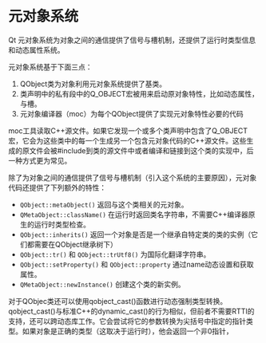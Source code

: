 # 元对象系统

Qt 元对象系统为对象之间的通信提供了信号与槽机制，还提供了运行时类型信息和动态属性系统。

元对象系统基于下面三点：

1. QObject类为对象利用元对象系统提供了基类。
2. 类声明中的私有段中的Q_OBJECT宏被用来启动原对象特性，比如动态属性，与槽。
3. 元对象编译器（moc）为每个QObject提供了实现元对象特性必要的代码

moc工具读取C++源文件。如果它发现一个或多个类声明中包含了Q_OBJECT宏，它会为这些类中的每一个生成另一个包含元对象代码的C++源文件。这些生成的原文件会被#include到类的源文件中或者编译和链接到这个类的实现中，后一种方式更为常见。

除了为对象之间的通信提供了信号与槽机制（引入这个系统的主要原因），元对象代码还提供了下列额外的特性：

- `QObject::metaObject()` 返回与这个类相关的元对象。
- `QMetaObject::className()` 在运行时返回类名字符串，不需要C++编译器原生的运行时类型检查。
- `QObject::inherits()` 返回一个对象是否是一个继承自特定类的类的实例（它们都需要在QObject继承树下）
- `QObject::tr()`  和 `QObject::trUtf8()` 为国际化翻译字符串。
- `QObject::setProperty()` 和 `QObject::property` 通过name动态设置和获取属性。
- `QMetaObject::newInstance()` 创建这个类的新实例。

对于QObjec类还可以使用qobject_cast()函数进行动态强制类型转换。qobject_cast()与标准C++的dynamic_cast()的行为相似，但前者不需要RTTI的支持，还可以跨动态库工作。它会尝试将它的参数转换为尖括号中指定的指针类型。如果对象是正确的类型（这取决于运行时），他会返回一个非0指针，
